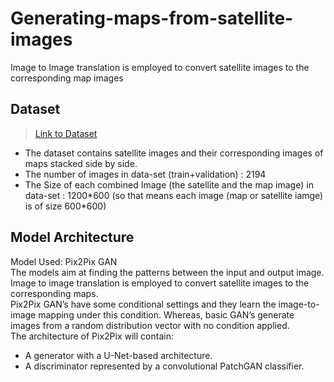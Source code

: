# Generating-maps-from-satellite-images
Image to Image translation is employed to convert satellite images to the corresponding map images

## Dataset
>[Link to Dataset](http://efrosgans.eecs.berkeley.edu/pix2pix/datasets/maps.tar.gz)</br>
* The dataset contains satellite images and their corresponding images of maps stacked side by side. </br>
* The number of images in data-set (train+validation) : 2194 </br>
* The Size of each combined Image (the satellite and the map image) in data-set : 1200\*600 
(so that means each image (map or satellite iamge) is of size 600\*600)

## Model Architecture
Model Used: Pix2Pix GAN </br>
The models aim at finding the patterns between the input and output image. Image to image translation is employed to convert satellite images to the corresponding maps.</br>
Pix2Pix GAN’s have some conditional settings and they learn the image-to-image mapping under this condition. Whereas, basic GAN’s generate images from a random distribution vector with no condition applied.</br>
The architecture of Pix2Pix will contain: 
* A generator with a U-Net-based architecture. 
* A discriminator represented by a convolutional PatchGAN classifier.

